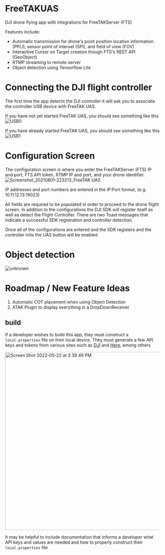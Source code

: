 # FreeTAKUAS
DJI drone flying app with integrations for FreeTAKServer (FTS)

Features include:

 * Automatic transmission for drone's point position location information (PPLI), sensor point of interset (SPI), and field of view (FOV)
 * Interactive Cursor on Target creation though FTS's REST API (GeoObject)
 * RTMP streaming to remote server
 * Object detection using Tensorflow Lite

# Connecting the DJI flight controller
The first time the app detects the DJI controller it will ask you to associate the controller USB device with FreeTAK UAS.

If you have not yet started FreeTAK UAS, you should see something like this
![USB0](https://user-images.githubusercontent.com/79813408/125341580-bda40100-e321-11eb-8df4-e2476e904165.jpg)

If you have already started FreeTAK UAS, you should see something like this
![USB1](https://user-images.githubusercontent.com/79813408/125341581-be3c9780-e321-11eb-82a9-27ff19523426.jpg)

# Configuration Screen
The configuration screen is where you enter the FreeTAKServer (FTS) IP and port, FTS API token, RTMP IP and port, and your drone identifier.
![Screenshot_20210801-223213_FreeTAK UAS](https://user-images.githubusercontent.com/79813408/127797072-f24fd8bc-ea7e-4025-b842-5c8bd5405b85.jpg)

IP addresses and port numbers are entered in the IP:Port format, (e.g. 10.11.12.13:19023)

All fields are required to be populated in order to proceed to the drone flight screen. In addition to the configurations the DJI SDK will register itself as well as detect the Flight Controller. There are two Toast messages that indicate a successful SDK registration and controller detection.

Once all of the configurations are entered and the SDK registers and the controller inits the UAS button will be enabled

# Object detection
![unknown](https://user-images.githubusercontent.com/79813408/159282829-5653f01b-e96b-4fba-b971-94f699a797f8.png)


# Roadmap / New Feature Ideas
1) Automatic COT placement when using Object Detection
2) ATAK Plugin to display everything in a DropDownReceiver


## build
If a developer wishes to build this app, they must construct a `local.properties` file on their local device. They must generate a few API keys and tokens from various sites such as [DJI](https://developer.dji.com) and [Here](https://developer.here.com/), among others

<img width="578" alt="Screen Shot 2022-05-22 at 3 39 49 PM" src="https://user-images.githubusercontent.com/25494111/169713145-51bd17c4-ee71-42d1-a4f8-de822b43a38a.png">


It may be helpful to include documentation that informs a developer what API keys and values are needed and how to properly construct their `local.properties` file
